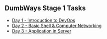 ## DumbWays Stage 1 Tasks

- [Day 1 - Introduction to DevOps](https://github.com/alfiansy7/devops18-dumbways-alfiansyahputra/day1/README.md)
- [Day 2 - Basic Shell & Computer Networking](https://github.com/alfiansy7/devops18-dumbways-alfiansyahputra/day2/README.md)
- [Day 3 - Application in Server](https://github.com/alfiansy7/devops18-dumbways-alfiansyahputra/day3/README.md)
